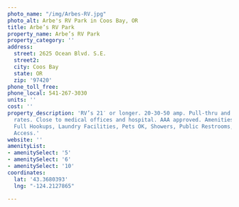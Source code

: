 ```yaml
---
photo_name: "/img/Arbes-RV.jpg"
photo_alt: Arbe's RV Park in Coos Bay, OR
title: Arbe’s RV Park
property_name: Arbe’s RV Park
property_category: ''
address:
  street: 2625 Ocean Blvd. S.E.
  street2: 
  city: Coos Bay
  state: OR
  zip: '97420'
phone_toll_free: 
phone_local: 541-267-3030
units: ''
cost: ''
property_description: 'RV’s 21′ or longer. 20-30-50 amp. Pull-thru and back-ins. Monthly/weekly
  rates. Close to medical offices and hospital. AAA approved. Amenities: Fifty Amp
  Full Hookups, Laundry Facilities, Pets OK, Showers, Public Restrooms, Cable, Internet
  Access.'
website: ''
amenityList:
- amenitySelect: '5'
- amenitySelect: '6'
- amenitySelect: '10'
coordinates:
  lat: '43.3680393'
  lng: "-124.2127865"

---
```

